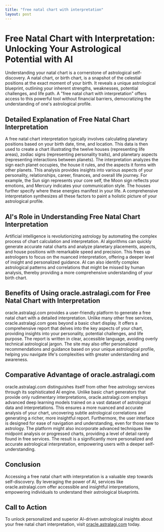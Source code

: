```yaml
---
title: "free natal chart with interpretation"
layout: post
---
```


# Free Natal Chart with Interpretation: Unlocking Your Astrological Potential with AI

Understanding your natal chart is a cornerstone of astrological self-discovery.  A natal chart, or birth chart, is a snapshot of the celestial positions at the exact moment of your birth.  It reveals a unique astrological blueprint, outlining your inherent strengths, weaknesses, potential challenges, and life path.  A "free natal chart with interpretation" offers access to this powerful tool without financial barriers, democratizing the understanding of one's astrological profile.

## Detailed Explanation of Free Natal Chart Interpretation

A free natal chart interpretation typically involves calculating planetary positions based on your birth date, time, and location.  This data is then used to create a chart illustrating the twelve houses (representing life areas), zodiac signs (representing personality traits), and planetary aspects (representing interactions between planets). The interpretation analyzes the sign each planet occupies, the house it rules, and the aspects it forms with other planets.  This analysis provides insights into various aspects of your personality, relationships, career, finances, and overall life journey.  For example, the Sun sign represents your core self, the Moon sign reflects your emotions, and Mercury indicates your communication style.  The houses further specify where these energies manifest in your life.  A comprehensive interpretation synthesizes all these factors to paint a holistic picture of your astrological profile.


## AI's Role in Understanding Free Natal Chart Interpretation

Artificial intelligence is revolutionizing astrology by automating the complex process of chart calculation and interpretation. AI algorithms can quickly generate accurate natal charts and analyze planetary placements, aspects, and house positions with remarkable speed and precision. This frees up astrologers to focus on the nuanced interpretation, offering a deeper level of insight and personalized guidance. AI can also identify complex astrological patterns and correlations that might be missed by human analysis, thereby providing a more comprehensive understanding of your birth chart.

## Benefits of Using oracle.astralagi.com for Free Natal Chart with Interpretation

oracle.astralagi.com provides a user-friendly platform to generate a free natal chart with a detailed interpretation.  Unlike many other free services, oracle.astralagi.com goes beyond a basic chart display.  It offers a comprehensive report that delves into the key aspects of your chart, providing insights into your personality, potential challenges, and life purpose.  The report is written in clear, accessible language, avoiding overly technical astrological jargon.  The site may also offer personalized recommendations and guidance based on your unique astrological profile, helping you navigate life's complexities with greater understanding and awareness.


## Comparative Advantage of oracle.astralagi.com

oracle.astralagi.com distinguishes itself from other free astrology services through its sophisticated AI engine. Unlike basic chart generators that provide only rudimentary interpretations, oracle.astralagi.com employs advanced deep learning models trained on a vast dataset of astrological data and interpretations.  This ensures a more nuanced and accurate analysis of your chart, uncovering subtle astrological correlations and generating a richer, more insightful report.  Furthermore, the user interface is designed for ease of navigation and understanding, even for those new to astrology. The platform might also incorporate advanced techniques like midpoint analysis or progressed charts, providing a level of detail rarely found in free services.  The result is a significantly more personalized and accurate astrological interpretation, empowering users with a deeper self-understanding.

## Conclusion

Accessing a free natal chart with interpretation is a valuable step towards self-discovery.  By leveraging the power of AI, services like oracle.astralagi.com offer accessible and insightful interpretations, empowering individuals to understand their astrological blueprints.

## Call to Action

To unlock personalized and superior AI-driven astrological insights about your free natal chart interpretation, visit [oracle.astralagi.com](https://oracle.astralagi.com) today.